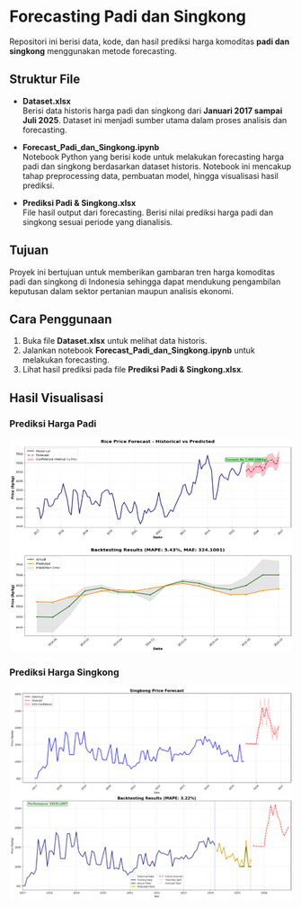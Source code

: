 # Forecasting Padi dan Singkong  

Repositori ini berisi data, kode, dan hasil prediksi harga komoditas **padi dan singkong** menggunakan metode forecasting.  

## Struktur File  

- **Dataset.xlsx**  
  Berisi data historis harga padi dan singkong dari **Januari 2017 sampai Juli 2025**. Dataset ini menjadi sumber utama dalam proses analisis dan forecasting.  

- **Forecast_Padi_dan_Singkong.ipynb**  
  Notebook Python yang berisi kode untuk melakukan forecasting harga padi dan singkong berdasarkan dataset historis. Notebook ini mencakup tahap preprocessing data, pembuatan model, hingga visualisasi hasil prediksi.  

- **Prediksi Padi & Singkong.xlsx**  
  File hasil output dari forecasting. Berisi nilai prediksi harga padi dan singkong sesuai periode yang dianalisis.  

## Tujuan  
Proyek ini bertujuan untuk memberikan gambaran tren harga komoditas padi dan singkong di Indonesia sehingga dapat mendukung pengambilan keputusan dalam sektor pertanian maupun analisis ekonomi.  

## Cara Penggunaan  
1. Buka file **Dataset.xlsx** untuk melihat data historis.  
2. Jalankan notebook **Forecast_Padi_dan_Singkong.ipynb** untuk melakukan forecasting.  
3. Lihat hasil prediksi pada file **Prediksi Padi & Singkong.xlsx**.  

## Hasil Visualisasi  

### Prediksi Harga Padi
![Forecast Komoditas](./images/Visualisasi_padi.png)

### Prediksi Harga Singkong
![Forecast Komoditas](./images/Visualisasi_singkong.png)
